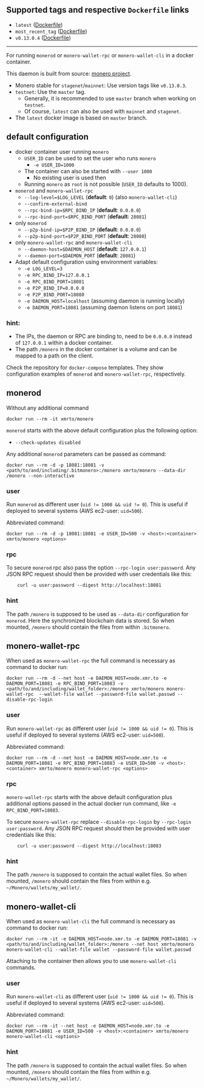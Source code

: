 ## Supported tags and respective `Dockerfile` links
* `latest` ([Dockerfile](https://github.com/XMRto/monero/blob/master/Dockerfile))
* `most_recent_tag` ([Dockerfile](https://github.com/XMRto/monero/blob/v0.13.0.4/Dockerfile))
* `v0.13.0.4` ([Dockerfile](https://github.com/XMRto/monero/blob/v0.13.0.4/Dockerfile))

---

For running `monerod` or `monero-wallet-rpc` or `monero-wallet-cli` in a docker container.

This daemon is built from source: [monero project](https://github.com/monero-project/monero).

* Monero stable for `stagenet`/`mainnet`: Use version tags like `v0.13.0.3`.
* `testnet`: Use the `master` tag.
  - Generally, it is recommended to use `master` branch when working on `testnet`.
  - Of course, `latest` can also be used with `mainnet` and `stagenet`.
* The `latest` docker image is based on `master` branch.

## default configuration

* docker container user running `monero`
  - `USER_ID` can be used to set the user who runs `monero`
    + `-e USER_ID=1000`
  - The container can also be started with `--user 1000`
    + No existing user is used then
  - Running `monero` as `root` is not possible (`USER_ID` defaults to 1000).
* `monerod` and `monero-wallet-rpc`
  - `--log-level=$LOG_LEVEL` (**default**: `0`) (also `monero-wallet-cli`)
  - `--confirm-external-bind`
  - `--rpc-bind-ip=$RPC_BIND_IP` (**default**: `0.0.0.0`)
  - `--rpc-bind-port=$RPC_BIND_PORT` (**default**: `28081`)
* only `monerod`
  - `--p2p-bind-ip=$P2P_BIND_IP` (**default**: `0.0.0.0`)
  - `--p2p-bind-port=$P2P_BIND_PORT` (**default**: `28080`)
* only `monero-wallet-rpc` and `monero-wallet-cli`  
  - `--daemon-host=$DAEMON_HOST` (**default**: `127.0.0.1`)
  - `--daemon-port=$DAEMON_PORT` (**default**: `28081`)
* Adapt default configuration using environment variables:
  - `-e LOG_LEVEL=3`
  - `-e RPC_BIND_IP=127.0.0.1`
  - `-e RPC_BIND_PORT=18081`
  - `-e P2P_BIND_IP=0.0.0.0`
  - `-e P2P_BIND_PORT=18080`
  - `-e DAEMON_HOST=localhost` (assuming daemon is running locally)
  - `-e DAEMON_PORT=18081` (assuming daemon listens on port `18081`)

### hint:
* The IPs, the daemon or RPC are binding to, need to be `0.0.0.0` instead of `127.0.0.1` within a docker container.
* The path `/monero` in the docker container is a volume and can be mapped to a path on the client.

Check the repository for `docker-compose` templates. They show configuration examples of `monerod` and `monero-wallet-rpc`, respectively.

## monerod

Without any additional command

`docker run --rm -it xmrto/monero`

`monerod` starts with the above default configuration plus the following option:
* `--check-updates disabled`

Any additional `monerod` parameters can be passed as command:

```
docker run --rm -d -p 18081:18081 -v <path/to/and/including/.bitmonero>:/monero xmrto/monero --data-dir /monero --non-interactive
```

### user
Run `monerod` as different user (`uid != 1000 && uid != 0`). This is useful if deployed to several systems (AWS ec2-user: `uid=500`).

Abbreviated command:

```
docker run --rm -d -p 18081:18081 -e USER_ID=500 -v <host>:<container> xmrto/monero <options>
```

### rpc
To secure `monerod` rpc also pass the option `--rpc-login user:password`. Any JSON RPC request should then be provided with user credentials like this:

```
    curl -u user:password --digest http://localhost:18081
```

### hint
The path `/monero` is supposed to be used as `--data-dir` configuration for `monerod`. Here the synchronized blockchain data is stored. So when mounted, `/monero` should contain the files from within `.bitmonero`.


## monero-wallet-rpc
When used as `monero-wallet-rpc` the full command is necessary as command to docker run:

```
docker run --rm -d --net host -e DAEMON_HOST=node.xmr.to -e DAEMON_PORT=18081 -e RPC_BIND_PORT=18083 -v <path/to/and/including/wallet_folder>:/monero xmrto/monero monero-wallet-rpc  --wallet-file wallet --password-file wallet.passwd --disable-rpc-login
```

### user
Run `monero-wallet-rpc` as different user (`uid != 1000 && uid != 0`). This is useful if deployed to several systems (AWS ec2-user: `uid=500`).

Abbreviated command:

```
docker run --rm -d --net host -e DAEMON_HOST=node.xmr.to -e DAEMON_PORT=18081 -e RPC_BIND_PORT=18083 -e USER_ID=500 -v <host>:<container> xmrto/monero monero-wallet-rpc <options>
```

### rpc
`monero-wallet-rpc` starts with the above default configuration plus additional options passed in the actual docker run command, like `-e RPC_BIND_PORT=18083`.

To secure `monero-wallet-rpc` replace `--disable-rpc-login` by `--rpc-login user:password`. Any JSON RPC request should then be provided with user credentials like this:

```
    curl -u user:password --digest http://localhost:18083
```


### hint
The path `/monero` is supposed to contain the actual wallet files. So when mounted, `/monero` should contain the files from within e.g. `~/Monero/wallets/my_wallet/`.


## monero-wallet-cli

When used as `monero-wallet-cli` the full command is necessary as command to docker run:

```
docker run --rm -it -e DAEMON_HOST=node.xmr.to -e DAEMON_PORT=18081 -v <path/to/and/including/wallet_folder>:/monero --net host xmrto/monero monero-wallet-cli --wallet-file wallet --password-file wallet.passwd
```

Attaching to the container then allows you to use `monero-wallet-cli` commands.

### user
Run `monero-wallet-cli` as different user (`uid != 1000 && uid != 0`). This is useful if deployed to several systems (AWS ec2-user: `uid=500`).

Abbreviated command:

```
docker run --rm -it --net host -e DAEMON_HOST=node.xmr.to -e DAEMON_PORT=18081 -e USER_ID=500 -v <host>:<container> xmrto/monero monero-wallet-cli <options>
```

### hint
The path `/monero` is supposed to contain the actual wallet files. So when mounted, `/monero` should contain the files from within e.g. `~/Monero/wallets/my_wallet/`.
